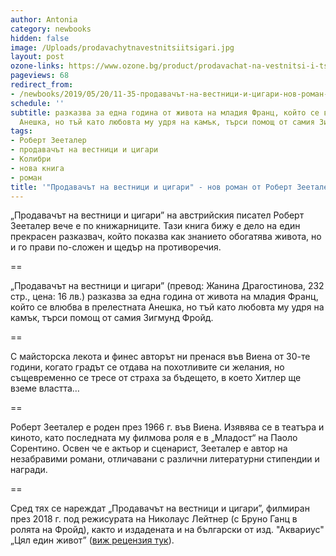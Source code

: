 ```yaml
---
author: Antonia
category: newbooks
hidden: false
image: /Uploads/prodavachytnavestnitsiitsigari.jpg
layout: post
ozone-links: https://www.ozone.bg/product/prodavachat-na-vestnitsi-i-tsigari/
pageviews: 68
redirect_from:
- /newbooks/2019/05/20/11-35-продавачът-на-вестници-и-цигари-нов-роман-от-роберт-зееталер-на-български
schedule: ''
subtitle: разказва за една година от живота на младия Франц, който се влюбва в прелестната
  Анешка, но тъй като любовта му удря на камък, търси помощ от самия Зигмунд Фройд
tags:
- Роберт Зееталер
- продавачът на вестници и цигари
- Колибри
- нова книга
- роман
title: '"Продавачът на вестници и цигари" - нов роман от Роберт Зееталер на български'
---
```


„Продавачът на вестници и цигари” на австрийския писател Роберт Зееталер вече е по книжарниците. Тази книга бижу е дело на един прекрасен разказвач, който показва как знанието обогатява живота, но и го прави по-сложен и щедър на противоречия.

\==

„Продавачът на вестници и цигари” (превод: Жанина Драгостинова, 232 стр., цена: 16 лв.) разказва за една година от живота на младия Франц, който се влюбва в прелестната Анешка, но тъй като любовта му удря на камък, търси помощ от самия Зигмунд Фройд. 

\==

С майсторска лекота и финес авторът ни пренася във Виена от 30-те години, когато градът се отдава на похотливите си желания, но същевременно се тресе от страха за бъдещето, в което Хитлер ще вземе властта…

\==

Роберт Зееталер е роден през 1966 г. във Виена. Изявява се в театъра и киното, като последната му филмова роля е в „Младост“ на Паоло Сорентино. Освен че е актьор и сценарист, Зееталер е автор на незабравими романи, отличавани с различни литературни стипендии и награди. 

\==

Сред тях се нареждат „Продавачът на вестници и цигари”, филмиран през 2018 г. под режисурата на Николаус Лейтнер (с Бруно Ганц в ролята на Фройд), както и издадената и на български от изд. "Аквариус" „Цял един живот” ([виж рецензия тук](https://literaturnirazgovori.com/bookreviews/2019/01/21/21-08-%D1%80%D0%BE%D0%B1%D0%B5%D1%80%D1%82-%D0%B7%D0%B5%D0%B5%D1%82%D0%B0%D0%BB%D0%B5%D1%80-%D1%86%D1%8F%D0%BB-%D0%B5%D0%B4%D0%B8%D0%BD-%D0%B6%D0%B8%D0%B2%D0%BE%D1%82.html)).